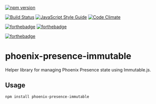 [![npm version](https://badge.fury.io/js/phoenix-presence-immutable.svg)](https://badge.fury.io/js/phoenix-presence-immutable)

[![Build Status](https://travis-ci.org/alvinlindstam/phoenix-presence-immutable.svg?branch=master)](https://travis-ci.org/alvinlindstam/phoenix-presence-immutable)
[![JavaScript Style Guide](https://img.shields.io/badge/code%20style-standard-brightgreen.svg)](http://standardjs.com/)
[![Code Climate](https://codeclimate.com/github/alvinlindstam/phoenix-presence-immutable/badges/gpa.svg)](https://codeclimate.com/github/alvinlindstam/phoenix-presence-immutable)

[![forthebadge](https://img.shields.io/badge/Node.js-v4-yellow.svg)](http://nodejs.org)
[![forthebadge](https://img.shields.io/badge/Node.js-v6-orange.svg)](http://nodejs.org)

[![forthebadge](https://img.shields.io/badge/Mom%20Made-Pizza%20Rolls-blue.svg)](http://pizza.com)


# phoenix-presence-immutable

Helper library for managing Phoenix Presence state using Immutable.js.

## Usage

`npm install phoenix-presence-immutable`
